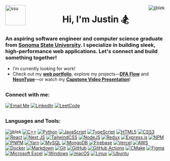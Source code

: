 <a align="left" href="https://www.sonoma.edu/" target="_blank"><img align="left" src="https://whatibeproject.com/wp-content/uploads/2013/06/client-sonoma.png" alt="ssu" height="64" /></a>

<img align="right" src="https://komarev.com/ghpvc/?username=jjblek&label=Profile%20views&color=0e75b6&style=for-the-badge" alt="jjblek" />
<h1 align="center">Hi, I'm Justin 🏂</h1>

<h3>An aspiring software engineer and computer science graduate from <a align="left" href="https://www.sonoma.edu/" target="_blank">Sonoma State University</a>. I specialize in building sleek, high-performance web applications. Let's connect and build something together!</h3>

- I’m currently looking for work!
- Check out my **[web portfolio](https://justin-blechel-portfolio.vercel.app/)**, explore my projects—**[DFA Flow](https://dfa-flow.vercel.app/)** and **[NeonType](https://neon-type.netlify.app/)**—or watch my **<a href="https://www.youtube.com/watch?v=pVIfunDXPds&ab_channel=SSUComputerScienceDepartment">Capstone Video Presentation</a>**!

##

<h3 align="left">Connect with me:</h3>

[![Email Me](https://img.shields.io/badge/Gmail-D14836?style=for-the-badge&logo=gmail&logoColor=white)](mailto:justinblechel@gmail.com)
[![LinkedIn](https://img.shields.io/badge/linkedin-%230077B5.svg?style=for-the-badge&logo=linkedin&logoColor=white)](https://linkedin.com/in/blechelj)
[![LeetCode](https://img.shields.io/badge/LeetCode-000000?style=for-the-badge&logo=LeetCode&logoColor=#d16c06)](https://www.leetcode.com/jjblek)

##

<h3 align="left">Languages and Tools:</h3>

<img align="left" src="https://github-readme-stats.vercel.app/api/top-langs?username=jjblek&show_icons=true&locale=en&layout=compact&langs_count=8&theme=github_dark_dimmed" alt="jjblek" />
    
<div align="right">
  <div align="left">
    <a href="https://www.w3schools.com/cpp/"><img src="https://img.shields.io/badge/c++-%2300599C.svg?style=for-the-badge&logo=c%2B%2B&logoColor=white" alt="C++"></a>
    <a href="https://www.python.org"><img src="https://img.shields.io/badge/python-3670A0?style=for-the-badge&logo=python&logoColor=ffdd54" alt="Python"></a>
    <a href="https://developer.mozilla.org/en-US/docs/Web/JavaScript"><img src="https://img.shields.io/badge/javascript-%23323330.svg?style=for-the-badge&logo=javascript&logoColor=%23F7DF1E" alt="JavaScript"></a>
    <a href="https://www.typescriptlang.org/"><img src="https://img.shields.io/badge/typescript-%23007ACC.svg?style=for-the-badge&logo=typescript&logoColor=white" alt="TypeScript"></a>
    <a href="https://www.w3.org/html/"><img src="https://img.shields.io/badge/html5-%23E34F26.svg?style=for-the-badge&logo=html5&logoColor=white" alt="HTML5"></a>
    <a href="https://www.w3schools.com/css/"><img src="https://img.shields.io/badge/css3-%231572B6.svg?style=for-the-badge&logo=css3&logoColor=white" alt="CSS3"></a>
    <a href="https://reactjs.org/"><img src="https://img.shields.io/badge/react-%2320232a.svg?style=for-the-badge&logo=react&logoColor=%2361DAFB" alt="React"></a>
    <a href="https://nextjs.org/"><img src="https://img.shields.io/badge/Next-black?style=for-the-badge&logo=next.js&logoColor=white" alt="Next JS"></a>
    <a href="https://tailwindcss.com/"><img src="https://img.shields.io/badge/tailwindcss-%2338B2AC.svg?style=for-the-badge&logo=tailwind-css&logoColor=white" alt="TailwindCSS"></a>
    <a href="https://nodejs.org"><img src="https://img.shields.io/badge/node.js-6DA55F?style=for-the-badge&logo=node.js&logoColor=white" alt="NodeJS"></a>
    <a href="https://redux.js.org"><img src="https://img.shields.io/badge/redux-%23593d88.svg?style=for-the-badge&logo=redux&logoColor=white" alt="Redux"></a>
    <a href="https://expressjs.com"><img src="https://img.shields.io/badge/express.js-%23404d59.svg?style=for-the-badge&logo=express&logoColor=%2361DAFB" alt="Express.js"></a>
    <a href="https://www.npmjs.com/"><img src="https://img.shields.io/badge/NPM-%23CB3837.svg?style=for-the-badge&logo=npm&logoColor=white" alt="NPM"></a>
    <a href="https://pnpm.io/"><img src="https://img.shields.io/badge/pnpm-%234a4a4a.svg?style=for-the-badge&logo=pnpm&logoColor=f69220" alt="PNPM"></a>
    <a href="https://yarnpkg.com/"><img src="https://img.shields.io/badge/yarn-%232C8EBB.svg?style=for-the-badge&logo=yarn&logoColor=white" alt="Yarn"></a>
    <a href="https://www.mysql.com/"><img src="https://img.shields.io/badge/mysql-4479A1.svg?style=for-the-badge&logo=mysql&logoColor=white" alt="MySQL"></a>
    <a href="https://www.mongodb.com/"><img src="https://img.shields.io/badge/MongoDB-%234ea94b.svg?style=for-the-badge&logo=mongodb&logoColor=white" alt="MongoDB"></a>
    <a href="https://firebase.google.com/"><img src="https://img.shields.io/badge/firebase-a08021?style=for-the-badge&logo=firebase&logoColor=ffcd34" alt="Firebase"></a>
    <a href="https://vercel.com/"><img src="https://img.shields.io/badge/vercel-%23000000.svg?style=for-the-badge&logo=vercel&logoColor=white" alt="Vercel"></a>
    <a href="https://aws.amazon.com/"><img src="https://img.shields.io/badge/AWS-%23FF9900.svg?style=for-the-badge&logo=amazon-aws&logoColor=white" alt="AWS"></a>
    <a href="https://www.docker.com/"><img src="https://img.shields.io/badge/docker-%230db7ed.svg?style=for-the-badge&logo=docker&logoColor=white" alt="Docker"></a>
    <a href="https://www.markdownguide.org/"><img src="https://img.shields.io/badge/markdown-%23000000.svg?style=for-the-badge&logo=markdown&logoColor=white" alt="Markdown"></a>
    <a href="https://git-scm.com/"><img src="https://img.shields.io/badge/git-%23F05033.svg?style=for-the-badge&logo=git&logoColor=white" alt="Git"></a>
    <a href="https://github.com/"><img src="https://img.shields.io/badge/github-%23121011.svg?style=for-the-badge&logo=github&logoColor=white" alt="GitHub"></a>
    <a href="https://github.com/features/actions"><img src="https://img.shields.io/badge/github%20actions-%232671E5.svg?style=for-the-badge&logo=githubactions&logoColor=white" alt="GitHub Actions"></a>
    <a href="https://cmake.org/"><img src="https://img.shields.io/badge/CMake-%23008FBA.svg?style=for-the-badge&logo=cmake&logoColor=white" alt="CMake"></a>
    <a href="https://www.figma.com/"><img src="https://img.shields.io/badge/figma-%23F24E1E.svg?style=for-the-badge&logo=figma&logoColor=white" alt="Figma"></a>
    <a href="https://www.microsoft.com/en-us/microsoft-365/excel"><img src="https://img.shields.io/badge/Microsoft_Excel-217346?style=for-the-badge&logo=microsoft-excel&logoColor=white" alt="Microsoft Excel"></a>
    <a href="https://www.microsoft.com/en-us/"><img src="https://img.shields.io/badge/Windows-0078D6?style=for-the-badge&logo=windows&logoColor=white" alt="Windows"></a>
    <a href="https://www.apple.com/"><img src="https://img.shields.io/badge/mac%20os-000000?style=for-the-badge&logo=macos&logoColor=F0F0F0" alt="macOS"></a>
    <a href="https://www.linux.org/"><img src="https://img.shields.io/badge/Linux-FCC624?style=for-the-badge&logo=linux&logoColor=black" alt="Linux"></a>
    <a href="https://ubuntu.com/"><img src="https://img.shields.io/badge/Ubuntu-E95420?style=for-the-badge&logo=ubuntu&logoColor=white" alt="Ubuntu"></a>
  </div>
</div>

